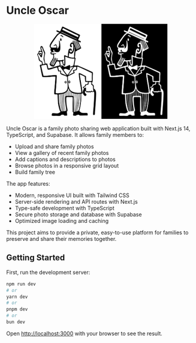 
# Uncle Oscar

<div align="center">
  <img src="public/uncle-oscar-drawn.svg#gh-light-mode-only" width="35%">
  <img src="public/uncle-oscar-drawn.svg#gh-dark-mode-only" width="35%" style="filter: invert(1)">
</div>

Uncle Oscar is a family photo sharing web application built with Next.js 14, TypeScript, and Supabase. It allows family members to:

- Upload and share family photos
- View a gallery of recent family photos
- Add captions and descriptions to photos
- Browse photos in a responsive grid layout
- Build family tree

The app features:

- Modern, responsive UI built with Tailwind CSS
- Server-side rendering and API routes with Next.js
- Type-safe development with TypeScript
- Secure photo storage and database with Supabase
- Optimized image loading and caching

This project aims to provide a private, easy-to-use platform for families to preserve and share their memories together.

## Getting Started

First, run the development server:

```bash
npm run dev
# or
yarn dev
# or
pnpm dev
# or
bun dev
```

Open [http://localhost:3000](http://localhost:3000) with your browser to see the result.
